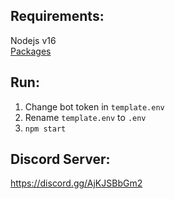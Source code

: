 **Requirements:**
--
Nodejs v16    
[Packages](https://github.com/Garlic-Team/MusicBot/blob/dev/package.json)

**Run:**
--
1. Change bot token in `template.env`  
2. Rename `template.env` to `.env`  
3. `npm start`  

**Discord Server:**
--
https://discord.gg/AjKJSBbGm2
